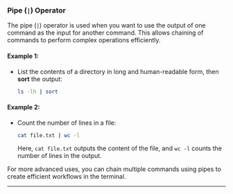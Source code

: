 ### Pipe (`|`) Operator

The pipe (`|`) operator is used when you want to use the output of one command as the input for another command. This allows chaining of commands to perform complex operations efficiently.

#### Example 1:
- List the contents of a directory in long and human-readable form, then **sort** the output:
  ```bash
  ls -lh | sort
  ```

#### Example 2:
- Count the number of lines in a file:
  ```bash
  cat file.txt | wc -l
  ```
  Here, `cat file.txt` outputs the content of the file, and `wc -l` counts the number of lines in the output.

For more advanced uses, you can chain multiple commands using pipes to create efficient workflows in the terminal.

--- 
